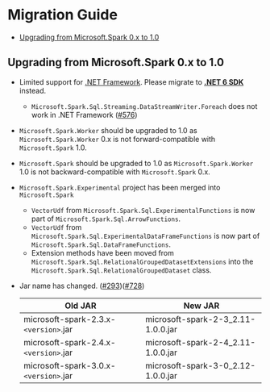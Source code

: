 # Migration Guide
- [Upgrading from Microsoft.Spark 0.x to 1.0](#upgrading-from-microsoftspark-0x-to-10)

## Upgrading from Microsoft.Spark 0.x to 1.0
- Limited support for [.NET Framework](https://dotnet.microsoft.com/learn/dotnet/what-is-dotnet-framework). Please migrate to **[.NET 6 SDK](https://dotnet.microsoft.com/en-us/download/dotnet/6.0)** instead.
  - `Microsoft.Spark.Sql.Streaming.DataStreamWriter.Foreach` does not work in .NET Framework ([#576](https://github.com/dotnet/spark/issues/576))
- `Microsoft.Spark.Worker` should be upgraded to 1.0 as `Microsoft.Spark.Worker` 0.x is not forward-compatible with `Microsoft.Spark` 1.0.
- `Microsoft.Spark` should be upgraded to 1.0 as `Microsoft.Spark.Worker` 1.0 is not backward-compatible with `Microsoft.Spark` 0.x.
- `Microsoft.Spark.Experimental` project has been merged into `Microsoft.Spark`
  - `VectorUdf` from `Microsoft.Spark.Sql.ExperimentalFunctions` is now part of `Microsoft.Spark.Sql.ArrowFunctions`.
  - `VectorUdf` from `Microsoft.Spark.Sql.ExperimentalDataFrameFunctions` is now part of `Microsoft.Spark.Sql.DataFrameFunctions`.
  - Extension methods have been moved from `Microsoft.Spark.Sql.RelationalGroupedDatasetExtensions` into the `Microsoft.Spark.Sql.RelationalGroupedDataset` class.
- Jar name has changed. ([#293](https://github.com/dotnet/spark/issues/293))([#728](https://github.com/dotnet/spark/issues/728))

  Old JAR  | New JAR
  ---------|---------
  microsoft-spark-2.3.x-`<version>`.jar | microsoft-spark-2-3_2.11-1.0.0.jar
  microsoft-spark-2.4.x-`<version>`.jar | microsoft-spark-2-4_2.11-1.0.0.jar
  microsoft-spark-3.0.x-`<version>`.jar | microsoft-spark-3-0_2.12-1.0.0.jar

